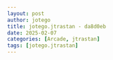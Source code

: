 ```yaml
---
layout: post
author: jotego
title: jotego.jtrastan - da8d0eb
date: 2025-02-07
categories: [Arcade, jtrastan]
tags: [jotego.jtrastan]
---
```


